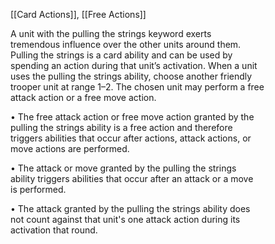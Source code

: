 [[Card Actions]], [[Free Actions]]

A unit with the pulling the strings keyword exerts  
tremendous influence over the other units around them.  
Pulling the strings is a card ability and can be used by  
spending an action during that unit’s activation. When a unit  
uses the pulling the strings ability, choose another friendly  
trooper unit at range 1–2. The chosen unit may perform a free  
attack action or a free move action.  

• The free attack action or free move action granted by the  
pulling the strings ability is a free action and therefore  
triggers abilities that occur after actions, attack actions, or  
move actions are performed.  

• The attack or move granted by the pulling the strings  
ability triggers abilities that occur after an attack or a move  
is performed.  

• The attack granted by the pulling the strings ability does  
not count against that unit's one attack action during its  
activation that round.